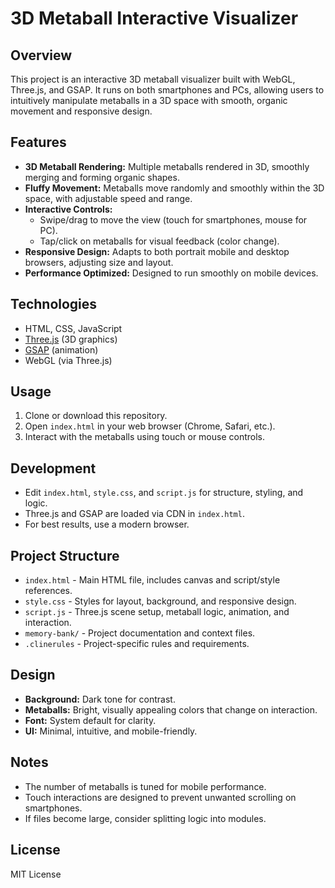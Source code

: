# 3D Metaball Interactive Visualizer

## Overview

This project is an interactive 3D metaball visualizer built with WebGL, Three.js, and GSAP. It runs on both smartphones and PCs, allowing users to intuitively manipulate metaballs in a 3D space with smooth, organic movement and responsive design.

## Features

- **3D Metaball Rendering:** Multiple metaballs rendered in 3D, smoothly merging and forming organic shapes.
- **Fluffy Movement:** Metaballs move randomly and smoothly within the 3D space, with adjustable speed and range.
- **Interactive Controls:** 
  - Swipe/drag to move the view (touch for smartphones, mouse for PC).
  - Tap/click on metaballs for visual feedback (color change).
- **Responsive Design:** Adapts to both portrait mobile and desktop browsers, adjusting size and layout.
- **Performance Optimized:** Designed to run smoothly on mobile devices.

## Technologies

- HTML, CSS, JavaScript
- [Three.js](https://threejs.org/) (3D graphics)
- [GSAP](https://greensock.com/gsap/) (animation)
- WebGL (via Three.js)

## Usage

1. Clone or download this repository.
2. Open `index.html` in your web browser (Chrome, Safari, etc.).
3. Interact with the metaballs using touch or mouse controls.

## Development

- Edit `index.html`, `style.css`, and `script.js` for structure, styling, and logic.
- Three.js and GSAP are loaded via CDN in `index.html`.
- For best results, use a modern browser.

## Project Structure

- `index.html` - Main HTML file, includes canvas and script/style references.
- `style.css` - Styles for layout, background, and responsive design.
- `script.js` - Three.js scene setup, metaball logic, animation, and interaction.
- `memory-bank/` - Project documentation and context files.
- `.clinerules` - Project-specific rules and requirements.

## Design

- **Background:** Dark tone for contrast.
- **Metaballs:** Bright, visually appealing colors that change on interaction.
- **Font:** System default for clarity.
- **UI:** Minimal, intuitive, and mobile-friendly.

## Notes

- The number of metaballs is tuned for mobile performance.
- Touch interactions are designed to prevent unwanted scrolling on smartphones.
- If files become large, consider splitting logic into modules.

## License

MIT License
